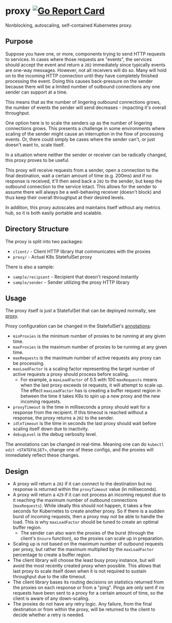 # proxy [![Go Report Card](https://goreportcard.com/badge/github.com/btbd/proxy)](https://goreportcard.com/report/github.com/btbd/proxy)

Nonblocking, autoscaling, self-contained Kubernetes proxy.

## Purpose

Suppose you have one, or more, components trying to send
HTTP requests to services. In cases where those requests are "events", the
services should accept the event and return a `202` immediately since typically
events are one-way messages. However, not all receivers will do so. Many will
hold on to the incoming HTTP connection until they have completely finished
processing the event. Doing this causes back-pressure on the sender because
there will be a limited number of outbound connections any one sender can
support at a time.

This means that as the number of lingering outbound connections
grows, the number of events the sender will send decreases - impacting it's
overall throughput.

One option here is to scale the senders up as the number of lingering
connections grows. This presents a challenge in some environments where
scaling of the sender might cause an interruption in the flow of processing events. Or, there could simply be cases where the sender can't, or just doesn't want to, scale itself.

In a situation where neither the sender or receiver can be radically changed, this
proxy proves to be useful.

This proxy will receive requests from a sender, open a connection to the
final destination, wait a certain amount of time (e.g. 200ms) and if no
response is received, it'll then send back a `202` to the sender, but keep the
outbound connection to the service intact. This allows for the sender to
assume there will always be a well-behaving receiver (doesn't block)
and thus keep their overall throughput at their desired levels.

In addition, this proxy autoscales and maintains itself without any metrics hub, so it is both easily portable and scalable.

## Directory Structure

The proxy is split into two packages:
- `client/` - Client HTTP library that communicates with the proxies
- `proxy/` - Actual K8s StatefulSet proxy

There is also a sample:
- `sample/recipient` - Recipient that doesn't respond instantly
- `sample/sender` - Sender utilizing the proxy HTTP library

## Usage

The proxy itself is just a StatefulSet that can be deployed normally, see [proxy](proxy/).

Proxy configuration can be changed in the StatefulSet's
[annotations](proxy/proxy.yaml#L45):
- `minProxies` is the minimum number of proxies to be running at any given time.
- `maxProxies` is the maximum number of proxies to be running at any given time.
- `maxRequests` is the maximum number of active requests any proxy can be
   processing.
- `maxLoadFactor` is a scaling factor representing the target number of active
   requests a proxy should process before scaling.
   - For example, a `maxLoadFactor` of 0.5 with 100 `maxRequests` means when
     the last proxy exceeds `50` requests, it will attempt to scale up. The
	 effect `maxLoadFactor` has is creating a buffer request region in
	 between the time it takes K8s to spin up a new proxy and the new
	 incoming requests.
- `proxyTimeout` is the time in milliseconds a proxy should wait for a
   response from the recipient. If this timeout is reached without a
   response, the proxy returns a `202` to the sender.
- `idleTimeout` is the time in seconds the last proxy should wait before
   scaling itself down due to inactivity.
- `debugLevel` is the debug verbosity level.

The annotations can be changed in real-time. Meaning one can do
`kubectl edit <STATEFULSET>`, change one of these configs, and the proxies
will immediately reflect these changes.

## Design

- A proxy will return a `202` if it can connect to the destination but no response
  is returned within the `proxyTimeout` value (in milliseconds).
- A proxy will return a `429` if it can not process an incoming request due to
  it reaching the maximum number of outbound connections (`maxRequests`). While ideally this should not happen, it takes a few seconds for Kubernetes to create another proxy. So if there is a sudden burst of incoming requests, then a proxy may not be able to handle the load. This is why `maxLoadFactor` should be tuned to create an optimal buffer region.
  - The sender can also warn the proxies of the burst (through the client's `Ensure` function), so the proxies can scale up in preparation.
- Scaling up is not based on the maximum number of outbound requests per proxy, but rather the maximum multiplied by the `maxLoadFactor` percentage to create a buffer region.
- The client library will choose the least busy proxy instance, but will
  avoid the most recently created proxy when possible. This allows that last proxy
  to scale itself down when it is not required to sustain throughput due to the idle timeout.
- The client library bases its routing decisions on statistics
  returned from the proxies on each response or from a "ping". Pings are only sent if no requests have been sent to a proxy for a certain amount of time, so the client is aware of any down-scaling.
- The proxies do not have any retry logic. Any failure, from the final
  destination or from within the proxy, will be returned to the client to
  decide whether a retry is needed.
